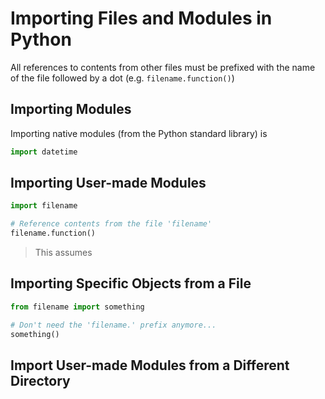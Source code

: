# Importing Files and Modules in Python
All references to contents from other files must be prefixed with the name of the file followed by a dot (e.g. `filename.function()`)

## Importing Modules
Importing native modules (from the Python standard library) is

```Python
import datetime
```

## Importing User-made Modules

```Python
import filename

# Reference contents from the file 'filename'
filename.function()
```
> This assumes

## Importing Specific Objects from a File

```Python
from filename import something

# Don't need the 'filename.' prefix anymore...
something()
```
## Import User-made Modules from a Different Directory

```Python

```
